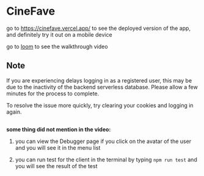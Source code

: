 # CineFave
go to https://cinefave.vercel.app/ to see the deployed version of the app, and definitely try it out on a mobile device

go to [loom](https://www.loom.com/share/4c2b675f1df94b5683f30b7a6e05ac2f?sid=3f8a5107-50ca-468a-b553-aba01d737bf3) to see the walkthrough video

## Note

If you are experiencing delays logging in as a registered user, this may be due to the inactivity of the backend serverless database. Please allow a few minutes for the process to complete.  

To resolve the issue more quickly, try clearing your cookies and logging in again.


##
**some thing did not mention in the video:**

1. you can view the Debugger page if you click on the avatar of the user and you will see it in the menu list

2. you can run test for the client in the terminal by typing `npm run test` and you will see the result of the test
